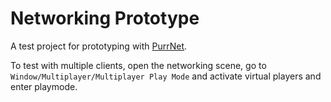 # Networking Prototype

A test project for prototyping with [PurrNet](https://github.com/PurrNet/PurrNet).

To test with multiple clients, open the networking scene, go to `Window/Multiplayer/Multiplayer Play Mode` and activate virtual players and enter playmode.